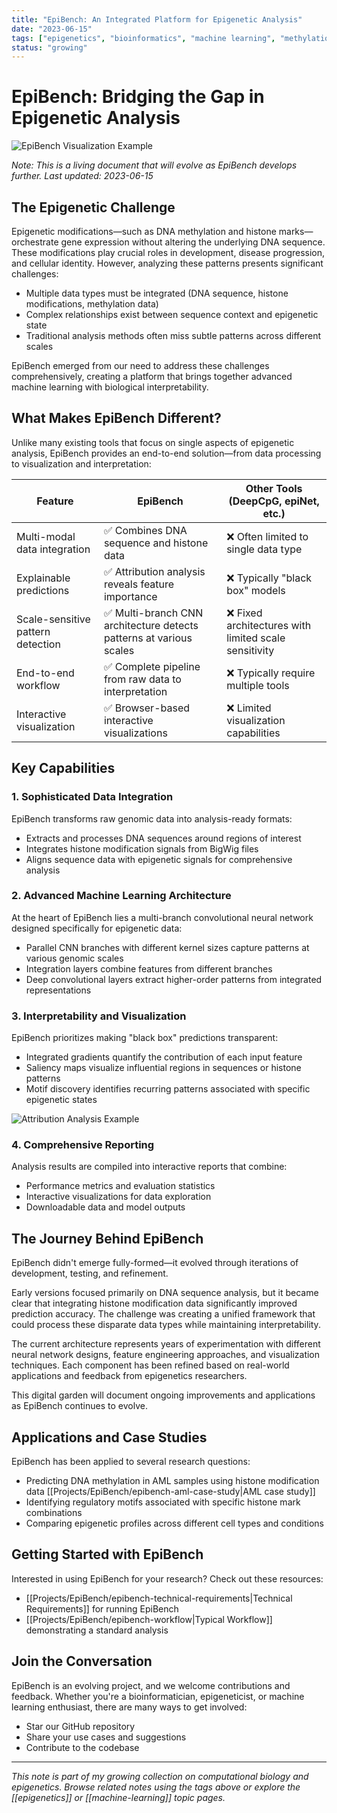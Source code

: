 ```yaml
---
title: "EpiBench: An Integrated Platform for Epigenetic Analysis"
date: "2023-06-15"
tags: ["epigenetics", "bioinformatics", "machine learning", "methylation", "research"]
status: "growing"
---
```


# EpiBench: Bridging the Gap in Epigenetic Analysis

![EpiBench Visualization Example](https://via.placeholder.com/800x400?text=EpiBench+Visualization+Example)

*Note: This is a living document that will evolve as EpiBench develops further. Last updated: 2023-06-15*

## The Epigenetic Challenge

Epigenetic modifications—such as DNA methylation and histone marks—orchestrate gene expression without altering the underlying DNA sequence. These modifications play crucial roles in development, disease progression, and cellular identity. However, analyzing these patterns presents significant challenges:

- Multiple data types must be integrated (DNA sequence, histone modifications, methylation data)
- Complex relationships exist between sequence context and epigenetic state
- Traditional analysis methods often miss subtle patterns across different scales

EpiBench emerged from our need to address these challenges comprehensively, creating a platform that brings together advanced machine learning with biological interpretability.

## What Makes EpiBench Different?

Unlike many existing tools that focus on single aspects of epigenetic analysis, EpiBench provides an end-to-end solution—from data processing to visualization and interpretation:

| Feature | EpiBench | Other Tools (DeepCpG, epiNet, etc.) |
|---------|----------|--------------------------------------|
| Multi-modal data integration | ✅ Combines DNA sequence and histone data | ❌ Often limited to single data type |
| Explainable predictions | ✅ Attribution analysis reveals feature importance | ❌ Typically "black box" models |
| Scale-sensitive pattern detection | ✅ Multi-branch CNN architecture detects patterns at various scales | ❌ Fixed architectures with limited scale sensitivity |
| End-to-end workflow | ✅ Complete pipeline from raw data to interpretation | ❌ Typically require multiple tools |
| Interactive visualization | ✅ Browser-based interactive visualizations | ❌ Limited visualization capabilities |

## Key Capabilities

### 1. Sophisticated Data Integration

EpiBench transforms raw genomic data into analysis-ready formats:

- Extracts and processes DNA sequences around regions of interest
- Integrates histone modification signals from BigWig files
- Aligns sequence data with epigenetic signals for comprehensive analysis

### 2. Advanced Machine Learning Architecture

At the heart of EpiBench lies a multi-branch convolutional neural network designed specifically for epigenetic data:

- Parallel CNN branches with different kernel sizes capture patterns at various genomic scales
- Integration layers combine features from different branches
- Deep convolutional layers extract higher-order patterns from integrated representations

### 3. Interpretability and Visualization

EpiBench prioritizes making "black box" predictions transparent:

- Integrated gradients quantify the contribution of each input feature
- Saliency maps visualize influential regions in sequences or histone patterns
- Motif discovery identifies recurring patterns associated with specific epigenetic states

![Attribution Analysis Example](https://via.placeholder.com/600x300?text=Attribution+Analysis+Example)

### 4. Comprehensive Reporting

Analysis results are compiled into interactive reports that combine:

- Performance metrics and evaluation statistics
- Interactive visualizations for data exploration
- Downloadable data and model outputs

## The Journey Behind EpiBench

EpiBench didn't emerge fully-formed—it evolved through iterations of development, testing, and refinement.

Early versions focused primarily on DNA sequence analysis, but it became clear that integrating histone modification data significantly improved prediction accuracy. The challenge was creating a unified framework that could process these disparate data types while maintaining interpretability.

The current architecture represents years of experimentation with different neural network designs, feature engineering approaches, and visualization techniques. Each component has been refined based on real-world applications and feedback from epigenetics researchers.

This digital garden will document ongoing improvements and applications as EpiBench continues to evolve.

## Applications and Case Studies

EpiBench has been applied to several research questions:

- Predicting DNA methylation in AML samples using histone modification data [[Projects/EpiBench/epibench-aml-case-study|AML case study]]
- Identifying regulatory motifs associated with specific histone mark combinations
- Comparing epigenetic profiles across different cell types and conditions

## Getting Started with EpiBench

Interested in using EpiBench for your research? Check out these resources:

- [[Projects/EpiBench/epibench-technical-requirements|Technical Requirements]] for running EpiBench
- [[Projects/EpiBench/epibench-workflow|Typical Workflow]] demonstrating a standard analysis

## Join the Conversation

EpiBench is an evolving project, and we welcome contributions and feedback. Whether you're a bioinformatician, epigeneticist, or machine learning enthusiast, there are many ways to get involved:

- Star our GitHub repository
- Share your use cases and suggestions
- Contribute to the codebase

---

*This note is part of my growing collection on computational biology and epigenetics. Browse related notes using the tags above or explore the [[epigenetics]] or [[machine-learning]] topic pages.* 